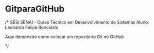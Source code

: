 # GitparaGitHub

/*
  SESI SENAI - Curso Técnico em Desenvolvimento de Sistemas
  Aluno: Leonardo Felipe Roncolato

  Aqui demonstro como colocar um repositório Git no GitHub

*/
